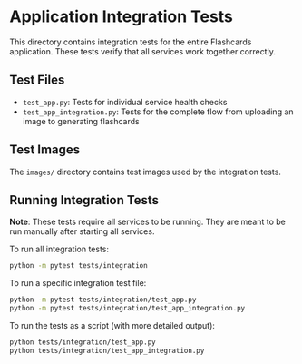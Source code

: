 # Application Integration Tests

This directory contains integration tests for the entire Flashcards application. These tests verify that all services work together correctly.

## Test Files

- `test_app.py`: Tests for individual service health checks
- `test_app_integration.py`: Tests for the complete flow from uploading an image to generating flashcards

## Test Images

The `images/` directory contains test images used by the integration tests.

## Running Integration Tests

**Note**: These tests require all services to be running. They are meant to be run manually after starting all services.

To run all integration tests:

```bash
python -m pytest tests/integration
```

To run a specific integration test file:

```bash
python -m pytest tests/integration/test_app.py
python -m pytest tests/integration/test_app_integration.py
```

To run the tests as a script (with more detailed output):

```bash
python tests/integration/test_app.py
python tests/integration/test_app_integration.py
```
